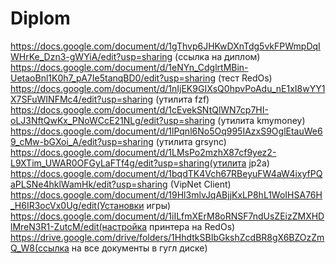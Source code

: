 # Diplom
https://docs.google.com/document/d/1gThvp6JHKwDXnTdg5vkFPWmpDqIWHrKe_Dzn3-gWYiA/edit?usp=sharing (ссылка на диплом)
https://docs.google.com/document/d/1eNYn_CdglrtMBin-UetaoBnl1K0h7_pA7Ie5tanqBD0/edit?usp=sharing (тест RedOs)
https://docs.google.com/document/d/1nIjEK9GIXsQ0hpvPoAdu_nE1xI8wYY1X7SFuWINFMc4/edit?usp=sharing (утилита fzf)
https://docs.google.com/document/d/1cEvekSNtQlWN7cp7HI-oLJ3NftQwKx_PNoWCcE21NLg/edit?usp=sharing (утилита kmymoney)
https://docs.google.com/document/d/1lPqnl6No5Oq995IAzxS9OglEtauWe69_cMw-bGXoi_A/edit?usp=sharing (утилита grsync)
https://docs.google.com/document/d/1LMsPo2mzhX87cf9yez2-L9XTim_UWAR0OFGyLaFTf4g/edit?usp=sharing(утилита jp2a)
https://docs.google.com/document/d/1bqdTK4Vch67RBeyuFW4aW4ixyfPQaPLSNe4hklWamHk/edit?usp=sharing (VipNet Client)
https://docs.google.com/document/d/19Hl3mlvJqABjjKxLP8hL1WoIHSA76H_H6IR3ocVx0Ug/edit(Установки игры)
https://docs.google.com/document/d/1iILfmXErM8oRNSF7ndUsZEizZMXHDlMreN3R1-ZutcM/edit(настройка принтера на RedOs)
https://drive.google.com/drive/folders/1HhdtkSBIbGkshZcdBR8gX6BZOzZmQ_W8(ссылка на все документы в гугл диске)
